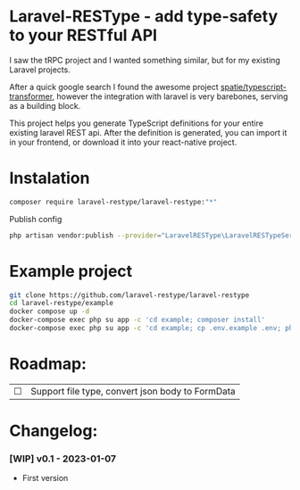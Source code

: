 # Laravel-RESType - add type-safety to your RESTful API

I saw the tRPC project and I wanted something similar, but for my existing Laravel projects.

After a quick google search I found the awesome project [spatie/typescript-transformer](https://github.com/spatie/typescript-transformer), however the integration with laravel is very barebones, serving as a building block.

This project helps you generate TypeScript definitions for your entire existing laravel REST api. After the definition is generated, you can import it in your frontend, or download it into your react-native project.

# Instalation

```bash
composer require laravel-restype/laravel-restype:"*"
```

Publish config

```bash
php artisan vendor:publish --provider="LaravelRESType\LaravelRESTypeServiceProvider"
```

# Example project

```bash
git clone https://github.com/laravel-restype/laravel-restype
cd laravel-restype/example
docker compose up -d
docker-compose exec php su app -c 'cd example; composer install'
docker-compose exec php su app -c 'cd example; cp .env.example .env; php artisan key:generate'
```

# Roadmap:

|          |                                                  |
| -------- | ------------------------------------------------ |
| &#x2610; | Support file type, convert json body to FormData |

# Changelog:

### **[WIP]** v0.1 - 2023-01-07

-   First version
